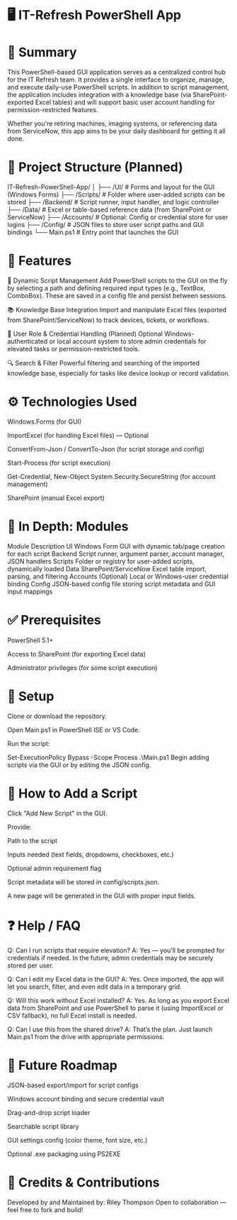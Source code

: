 # 🖥️ IT-Refresh PowerShell App
# 📌 Summary
This PowerShell-based GUI application serves as a centralized control hub for the IT Refresh team. It provides a single interface to organize, manage, and execute daily-use PowerShell scripts. In addition to script management, the application includes integration with a knowledge base (via SharePoint-exported Excel tables) and will support basic user account handling for permission-restricted features.

Whether you're retiring machines, imaging systems, or referencing data from ServiceNow, this app aims to be your daily dashboard for getting it all done.

# 📁 Project Structure (Planned)
IT-Refresh-PowerShell-App/
│
├── /UI/                  # Forms and layout for the GUI (Windows Forms)
├── /Scripts/             # Folder where user-added scripts can be stored
├── /Backend/             # Script runner, input handler, and logic controller
├── /Data/                # Excel or table-based reference data (from SharePoint or ServiceNow)
├── /Accounts/            # Optional: Config or credential store for user logins
├── /Config/              # JSON files to store user script paths and GUI bindings
└── Main.ps1              # Entry point that launches the GUI
# 🚀 Features
📂 Dynamic Script Management
Add PowerShell scripts to the GUI on the fly by selecting a path and defining required input types (e.g., TextBox, ComboBox). These are saved in a config file and persist between sessions.

📚 Knowledge Base Integration
Import and manipulate Excel files (exported from SharePoint/ServiceNow) to track devices, tickets, or workflows.

🔐 User Role & Credential Handling
(Planned) Optional Windows-authenticated or local account system to store admin credentials for elevated tasks or permission-restricted tools.

🔍 Search & Filter
Powerful filtering and searching of the imported knowledge base, especially for tasks like device lookup or record validation.

# ⚙️ Technologies Used
Windows.Forms (for GUI)

ImportExcel (for handling Excel files) — Optional

ConvertFrom-Json / ConvertTo-Json (for script storage and config)

Start-Process (for script execution)

Get-Credential, New-Object System.Security.SecureString (for account management)

SharePoint (manual Excel export)

# 🧠 In Depth: Modules
Module	Description
UI	Windows Form GUI with dynamic tab/page creation for each script
Backend	Script runner, argument parser, account manager, JSON handlers
Scripts	Folder or registry for user-added scripts, dynamically loaded
Data	SharePoint/ServiceNow Excel table import, parsing, and filtering
Accounts	(Optional) Local or Windows-user credential binding
Config	JSON-based config file storing script metadata and GUI input mappings

# ✅ Prerequisites
PowerShell 5.1+

Access to SharePoint (for exporting Excel data)

Administrator privileges (for some script execution)

# 🔧 Setup
Clone or download the repository.

Open Main.ps1 in PowerShell ISE or VS Code.

Run the script:

Set-ExecutionPolicy Bypass -Scope Process
.\Main.ps1
Begin adding scripts via the GUI or by editing the JSON config.

# 🔧 How to Add a Script
Click "Add New Script" in the GUI.

Provide:

Path to the script

Inputs needed (text fields, dropdowns, checkboxes, etc.)

Optional admin requirement flag

Script metadata will be stored in config/scripts.json.

A new page will be generated in the GUI with proper input fields.

# ❓ Help / FAQ
Q: Can I run scripts that require elevation?
A: Yes — you’ll be prompted for credentials if needed. In the future, admin credentials may be securely stored per user.

Q: Can I edit my Excel data in the GUI?
A: Yes. Once imported, the app will let you search, filter, and even edit data in a temporary grid.

Q: Will this work without Excel installed?
A: Yes. As long as you export Excel data from SharePoint and use PowerShell to parse it (using ImportExcel or CSV fallback), no full Excel install is needed.

Q: Can I use this from the shared drive?
A: That’s the plan. Just launch Main.ps1 from the drive with appropriate permissions.

# 🧭 Future Roadmap
 JSON-based export/import for script configs

 Windows account binding and secure credential vault

 Drag-and-drop script loader

 Searchable script library

 GUI settings config (color theme, font size, etc.)

 Optional .exe packaging using PS2EXE

# 👥 Credits & Contributions
Developed by and Maintained by: Riley Thompson
Open to collaboration — feel free to fork and build!
